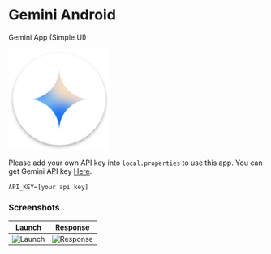 # Gemini Android
 Gemini App (Simple UI)

<img src="https://github.com/gy6543721/GeminiAndroid/blob/main/app/src/main/res/mipmap-xxxhdpi/ic_launcher.png" height="200"/>

Please add your own API key into `local.properties` to use this app.
You can get Gemini API key [Here](https://ai.google.dev/).

```
API_KEY=[your api key]
```
### Screenshots

Launch | Response
:--: | :--:
<img width="271" alt="Launch" src="https://github.com/gy6543721/GeminiAndroid/assets/46208481/9185036a-8177-4c22-9a88-a712a1c1e186"> | <img width="271" alt="Response" src="https://github.com/gy6543721/GeminiAndroid/assets/46208481/89afb608-319c-4f06-b7d5-70a43c8e1c55">